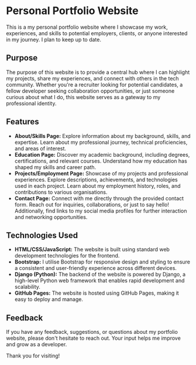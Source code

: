 # Personal Portfolio Website

This is a my personal portfolio website where I showcase my work, experiences, and skills to potential employers, clients, or anyone interested in my journey.
I plan to keep up to date.

## Purpose
The purpose of this website is to provide a central hub where I can highlight my projects, share my experiences, and connect with others in the tech community. Whether you're a recruiter looking for potential candidates, a fellow developer seeking collaboration opportunities, or just someone curious about what I do, this website serves as a gateway to my professional identity.

## Features
- **About/Skills Page:** Explore information about my background, skills, and expertise. Learn about my professional journey, technical proficiencies, and areas of interest.
- **Education Page:** Discover my academic background, including degrees, certifications, and relevant courses. Understand how my education has shaped my skills and career path.
- **Projects/Employment Page:** Showcase of my projects and professional experiences. Explore descriptions, achievements, and technologies used in each project. Learn about my employment history, roles, and contributions to various organisations.
- **Contact Page:** Connect with me directly through the provided contact form. Reach out for inquiries, collaborations, or just to say hello! Additionally, find links to my social media profiles for further interaction and networking opportunities.

## Technologies Used
- **HTML/CSS/JavaScript:** The website is built using standard web development technologies for the frontend.
- **Bootstrap:** I utilise Bootstrap for responsive design and styling to ensure a consistent and user-friendly experience across different devices.
- **Django (Python):** The backend of the website is powered by Django, a high-level Python web framework that enables rapid development and scalability.
- **GitHub Pages:** The website is hosted using GitHub Pages, making it easy to deploy and manage.

## Feedback
If you have any feedback, suggestions, or questions about my portfolio website, please don't hesitate to reach out. Your input helps me improve and grow as a developer.

Thank you for visiting!

